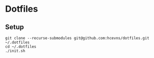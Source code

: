 # Dotfiles

## Setup

```
git clone --recurse-submodules git@github.com:hcevns/dotfiles.git ~/.dotfiles
cd ~/.dotfiles
./init.sh
```